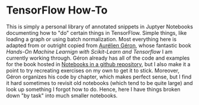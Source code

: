 # TensorFlow How-To

This is simply a personal library of annotated snippets in Juptyer Notebooks documenting how to "do" certain things in TensorFlow. Simple things, like loading a graph or using batch normalization. Most everything here is adapted from or outright copied from [Aurélien Géron](https://github.com/ageron), whose fantastic book *Hands-On Machine Learnign with Scikit-Learn and Tensorflow* I am currently working through. Géron already has all of the code and examples for the book hosted in [Notebooks in a github repository](https://github.com/ageron/handson-ml), but I also make it a point to try recreating exercises on my own to get it to stick. Moreover, Géron organizes his code by chapter, which makes perfect sense, but I find it hard sometimes to revisit old notebooks (which tend to be quite large) and look up something I forgot how to do. Hence, here I have things broken down "by task" into much smaller notebooks. 